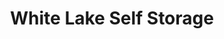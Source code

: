 ---
title: "White Lake Self Storage"
url: /white-lake/white-lake-self-storage/
shop: storage rental
---